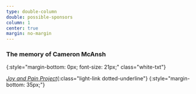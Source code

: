 ```yaml
---
type: double-column
double: possible-sponsors
column: 1
center: true
margin: no-margin
---
```


### The memory of Cameron McAnsh
{:style="margin-bottom: 0px; font-size: 21px;" class="white-txt"}

[_Joy and Pain Project_](http://mojofoundation.org){:class="light-link dotted-underline"}
{:style="margin-bottom: 35px;"}
